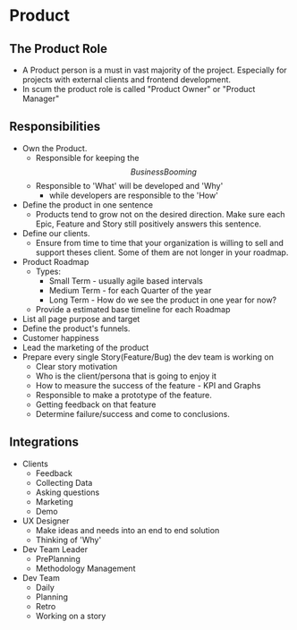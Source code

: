# Product

## The Product Role

- A Product person is a must in vast majority of the project. Especially for projects with external clients and frontend development.
- In scum the product role is called "Product Owner" or "Product Manager"

## Responsibilities

- Own the Product.
  - Responsible for keeping the $$ Business Booming $$
  - Responsible to 'What' will be developed and 'Why'
    - while developers are responsible to the 'How'
- Define the product in one sentence
  - Products tend to grow not on the desired direction. Make sure each Epic, Feature and Story still positively answers this sentence.
- Define our clients.
  - Ensure from time to time that your organization is willing to sell and support theses client. Some of them are not longer in your roadmap.
- Product Roadmap
  - Types:
    - Small Term - usually agile based intervals
    - Medium Term - for each Quarter of the year
    - Long Term - How do we see the product in one year for now?
  - Provide a estimated base timeline for each Roadmap
- List all page purpose and target
- Define the product's funnels.
- Customer happiness
- Lead the marketing of the product
- Prepare every single Story(Feature/Bug) the dev team is working on
  - Clear story motivation
  - Who is the client/persona that is going to enjoy it
  - How to measure the success of the feature - KPI and Graphs
  - Responsible to make a prototype of the feature.
  - Getting feedback on that feature
  - Determine failure/success and come to conclusions.

## Integrations

- Clients
  - Feedback
  - Collecting Data
  - Asking questions
  - Marketing
  - Demo
- UX Designer
  - Make ideas and needs into an end to end solution
  - Thinking of 'Why'
- Dev Team Leader
  - PrePlanning
  - Methodology Management
- Dev Team
  - Daily
  - Planning
  - Retro
  - Working on a story
